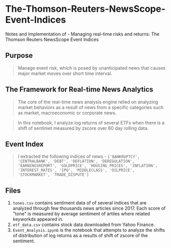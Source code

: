 # The-Thomson-Reuters-NewsScope-Event-Indices
Notes and Implementation of - Managing real-time risks and returns: The Thomson Reuters NewsScope Event Indices

## Purpose
> Manage event risk, which is posed by unanticipated news that causes major market moves over short time interval.

## The Framework for Real-time News Analytics
> The core of the real-time news analysis engine relied on analyzing market behaviors as a result of news from a specific categories such as market, macroeconomic or corporate news.

> In this notebook, I analyze log returns of several ETFs when there is a shift of sentimet measured by zscore over 60 day rolling data.

## Event Index

> I extracted the following indices of news -
> `['BANKRUPTCY', 'CENTRALBANK', 'DEBT', 'DEFLATION', 'DEREGULATION',
       'EARNINGSREPORT', 'GOLDPRICE', 'HOUSING_PRICES', 'INFLATION',
       'INTEREST_RATES', 'IPO', 'MIDDLECLASS', 'OILPRICE', 'STOCKMARKET',
       'TRADE_DISPUTE']`

## Files
1. `tones.csv` contains sentiment data of of several indices that are analyzed through few thousands news articles since 2017. Each score of "tone" is measured by average sentiment of artiles where related keyworkds appeared in. 
2. `etf_data.csv` contains stock data downloaded from Yahoo Finance.
3. `Event_Analysis.ipynb` is the notebook that attempts to analyze the shifts of distribution of log returns as a results of shift of zscore of the sentiment.



